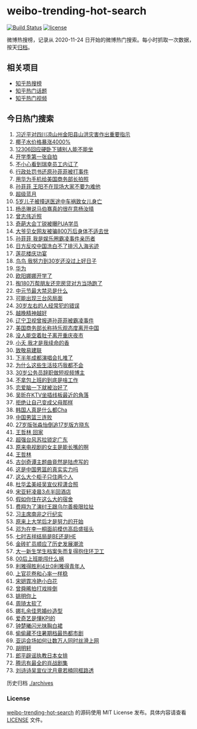 # weibo-trending-hot-search

[![Build Status](https://github.com/justjavac/weibo-trending-hot-search/workflows/ci/badge.svg?branch=master)](https://github.com/justjavac/weibo-trending-hot-search/actions)
[![license](https://img.shields.io/github/license/justjavac/weibo-trending-hot-search)](https://github.com/justjavac/weibo-trending-hot-search/blob/master/LICENSE)

微博热搜榜，记录从 2020-11-24 日开始的微博热门搜索。每小时抓取一次数据，按天[归档](./archives)。

## 相关项目

- [知乎热搜榜](https://github.com/justjavac/zhihu-trending-top-search)
- [知乎热门话题](https://github.com/justjavac/zhihu-trending-hot-questions)
- [知乎热门视频](https://github.com/justjavac/zhihu-trending-hot-video)

## 今日热门搜索

<!-- BEGIN -->
<!-- 最后更新时间 Thu Aug 31 2023 05:12:19 GMT+0800 (China Standard Time) -->

1. [习近平对四川凉山州金阳县山洪灾害作出重要指示](https://s.weibo.com//weibo?q=%23%E4%B9%A0%E8%BF%91%E5%B9%B3%E5%AF%B9%E5%9B%9B%E5%B7%9D%E5%87%89%E5%B1%B1%E5%B7%9E%E9%87%91%E9%98%B3%E5%8E%BF%E5%B1%B1%E6%B4%AA%E7%81%BE%E5%AE%B3%E4%BD%9C%E5%87%BA%E9%87%8D%E8%A6%81%E6%8C%87%E7%A4%BA%23&Refer=new_time)
1. [椰子水价格暴涨4000%](https://s.weibo.com//weibo?q=%23%E6%A4%B0%E5%AD%90%E6%B0%B4%E4%BB%B7%E6%A0%BC%E6%9A%B4%E6%B6%A84000%25%23&t=31&band_rank=1&Refer=top)
1. [12306回应硬卧下铺别人能不能坐](https://s.weibo.com//weibo?q=%2312306%E5%9B%9E%E5%BA%94%E7%A1%AC%E5%8D%A7%E4%B8%8B%E9%93%BA%E5%88%AB%E4%BA%BA%E8%83%BD%E4%B8%8D%E8%83%BD%E5%9D%90%23&t=31&band_rank=27&Refer=top)
1. [开学季第一张自拍](https://s.weibo.com//weibo?q=%23%E5%BC%80%E5%AD%A6%E5%AD%A3%E7%AC%AC%E4%B8%80%E5%BC%A0%E8%87%AA%E6%8B%8D%23&t=31&band_rank=3&Refer=top)
1. [不小心看到瑞幸员工内讧了](https://s.weibo.com//weibo?q=%E4%B8%8D%E5%B0%8F%E5%BF%83%E7%9C%8B%E5%88%B0%E7%91%9E%E5%B9%B8%E5%91%98%E5%B7%A5%E5%86%85%E8%AE%A7%E4%BA%86&t=31&band_rank=5&Refer=top)
1. [行政处罚书还原孙菲菲被打事件](https://s.weibo.com//weibo?q=%23%E8%A1%8C%E6%94%BF%E5%A4%84%E7%BD%9A%E4%B9%A6%E8%BF%98%E5%8E%9F%E5%AD%99%E8%8F%B2%E8%8F%B2%E8%A2%AB%E6%89%93%E4%BA%8B%E4%BB%B6%23&t=31&band_rank=13&Refer=top)
1. [用华为手机给美国商务部长拍照](https://s.weibo.com//weibo?q=%23%E7%94%A8%E5%8D%8E%E4%B8%BA%E6%89%8B%E6%9C%BA%E7%BB%99%E7%BE%8E%E5%9B%BD%E5%95%86%E5%8A%A1%E9%83%A8%E9%95%BF%E6%8B%8D%E7%85%A7%23&t=31&band_rank=2&Refer=top)
1. [孙菲菲 王阳不在现场大家不要为难他](https://s.weibo.com//weibo?q=%E5%AD%99%E8%8F%B2%E8%8F%B2%20%E7%8E%8B%E9%98%B3%E4%B8%8D%E5%9C%A8%E7%8E%B0%E5%9C%BA%E5%A4%A7%E5%AE%B6%E4%B8%8D%E8%A6%81%E4%B8%BA%E9%9A%BE%E4%BB%96&t=31&band_rank=10&Refer=top)
1. [超级蓝月](https://s.weibo.com//weibo?q=%23%E8%B6%85%E7%BA%A7%E8%93%9D%E6%9C%88%23&t=31&band_rank=4&Refer=top)
1. [5岁儿子被撞送医途中车祸致女儿身亡](https://s.weibo.com//weibo?q=%235%E5%B2%81%E5%84%BF%E5%AD%90%E8%A2%AB%E6%92%9E%E9%80%81%E5%8C%BB%E9%80%94%E4%B8%AD%E8%BD%A6%E7%A5%B8%E8%87%B4%E5%A5%B3%E5%84%BF%E8%BA%AB%E4%BA%A1%23&t=31&band_rank=7&Refer=top)
1. [杨丞琳说马伯骞真的很在意杨汝晴](https://s.weibo.com//weibo?q=%23%E6%9D%A8%E4%B8%9E%E7%90%B3%E8%AF%B4%E9%A9%AC%E4%BC%AF%E9%AA%9E%E7%9C%9F%E7%9A%84%E5%BE%88%E5%9C%A8%E6%84%8F%E6%9D%A8%E6%B1%9D%E6%99%B4%23&t=31&band_rank=6&Refer=top)
1. [曾志伟近照](https://s.weibo.com//weibo?q=%E6%9B%BE%E5%BF%97%E4%BC%9F%E8%BF%91%E7%85%A7&t=31&band_rank=11&Refer=top)
1. [奇葩大会丁锐被曝PUA学员](https://s.weibo.com//weibo?q=%23%E5%A5%87%E8%91%A9%E5%A4%A7%E4%BC%9A%E4%B8%81%E9%94%90%E8%A2%AB%E6%9B%9DPUA%E5%AD%A6%E5%91%98%23&t=31&band_rank=17&Refer=top)
1. [大爷见女网友被骗800万后身体不适去世](https://s.weibo.com//weibo?q=%23%E5%A4%A7%E7%88%B7%E8%A7%81%E5%A5%B3%E7%BD%91%E5%8F%8B%E8%A2%AB%E9%AA%97800%E4%B8%87%E5%90%8E%E8%BA%AB%E4%BD%93%E4%B8%8D%E9%80%82%E5%8E%BB%E4%B8%96%23&t=31&band_rank=18&Refer=top)
1. [孙菲菲 我是娱乐圈霸凌事件亲历者](https://s.weibo.com//weibo?q=%E5%AD%99%E8%8F%B2%E8%8F%B2%20%E6%88%91%E6%98%AF%E5%A8%B1%E4%B9%90%E5%9C%88%E9%9C%B8%E5%87%8C%E4%BA%8B%E4%BB%B6%E4%BA%B2%E5%8E%86%E8%80%85&t=31&band_rank=26&Refer=top)
1. [日方反咬中国洗白不了排污入海劣迹](https://s.weibo.com//weibo?q=%23%E6%97%A5%E6%96%B9%E5%8F%8D%E5%92%AC%E4%B8%AD%E5%9B%BD%E6%B4%97%E7%99%BD%E4%B8%8D%E4%BA%86%E6%8E%92%E6%B1%A1%E5%85%A5%E6%B5%B7%E5%8A%A3%E8%BF%B9%23&t=31&band_rank=15&Refer=top)
1. [莲花楼庆功宴](https://s.weibo.com//weibo?q=%E8%8E%B2%E8%8A%B1%E6%A5%BC%E5%BA%86%E5%8A%9F%E5%AE%B4&t=31&band_rank=8&Refer=top)
1. [鸟鸟 我努力到30岁还没过上好日子](https://s.weibo.com//weibo?q=%E9%B8%9F%E9%B8%9F%20%E6%88%91%E5%8A%AA%E5%8A%9B%E5%88%B030%E5%B2%81%E8%BF%98%E6%B2%A1%E8%BF%87%E4%B8%8A%E5%A5%BD%E6%97%A5%E5%AD%90&t=31&band_rank=16&Refer=top)
1. [华为](https://s.weibo.com//weibo?q=%E5%8D%8E%E4%B8%BA&t=31&band_rank=12&Refer=top)
1. [欧阳娜娜开学了](https://s.weibo.com//weibo?q=%23%E6%AC%A7%E9%98%B3%E5%A8%9C%E5%A8%9C%E5%BC%80%E5%AD%A6%E4%BA%86%23&t=31&band_rank=12&Refer=top)
1. [掏180万帮朋友还完房贷对方当场跑了](https://s.weibo.com//weibo?q=%23%E6%8E%8F180%E4%B8%87%E5%B8%AE%E6%9C%8B%E5%8F%8B%E8%BF%98%E5%AE%8C%E6%88%BF%E8%B4%B7%E5%AF%B9%E6%96%B9%E5%BD%93%E5%9C%BA%E8%B7%91%E4%BA%86%23&t=31&band_rank=36&Refer=top)
1. [中元节最大禁忌是什么](https://s.weibo.com//weibo?q=%E4%B8%AD%E5%85%83%E8%8A%82%E6%9C%80%E5%A4%A7%E7%A6%81%E5%BF%8C%E6%98%AF%E4%BB%80%E4%B9%88&t=31&band_rank=21&Refer=top)
1. [可能出现三台风局面](https://s.weibo.com//weibo?q=%23%E5%8F%AF%E8%83%BD%E5%87%BA%E7%8E%B0%E4%B8%89%E5%8F%B0%E9%A3%8E%E5%B1%80%E9%9D%A2%23&t=31&band_rank=32&Refer=top)
1. [30岁左右的人经常犯的错误](https://s.weibo.com//weibo?q=30%E5%B2%81%E5%B7%A6%E5%8F%B3%E7%9A%84%E4%BA%BA%E7%BB%8F%E5%B8%B8%E7%8A%AF%E7%9A%84%E9%94%99%E8%AF%AF&t=31&band_rank=22&Refer=top)
1. [越晚精神越好](https://s.weibo.com//weibo?q=%E8%B6%8A%E6%99%9A%E7%B2%BE%E7%A5%9E%E8%B6%8A%E5%A5%BD&t=31&band_rank=23&Refer=top)
1. [辽宁卫视曾报道孙菲菲被霸凌事件](https://s.weibo.com//weibo?q=%23%E8%BE%BD%E5%AE%81%E5%8D%AB%E8%A7%86%E6%9B%BE%E6%8A%A5%E9%81%93%E5%AD%99%E8%8F%B2%E8%8F%B2%E8%A2%AB%E9%9C%B8%E5%87%8C%E4%BA%8B%E4%BB%B6%23&t=31&band_rank=42&Refer=top)
1. [美国商务部长称持乐观态度离开中国](https://s.weibo.com//weibo?q=%23%E7%BE%8E%E5%9B%BD%E5%95%86%E5%8A%A1%E9%83%A8%E9%95%BF%E7%A7%B0%E6%8C%81%E4%B9%90%E8%A7%82%E6%80%81%E5%BA%A6%E7%A6%BB%E5%BC%80%E4%B8%AD%E5%9B%BD%23&t=31&band_rank=17&Refer=top)
1. [没人能空着肚子离开重庆夜市](https://s.weibo.com//weibo?q=%23%E6%B2%A1%E4%BA%BA%E8%83%BD%E7%A9%BA%E7%9D%80%E8%82%9A%E5%AD%90%E7%A6%BB%E5%BC%80%E9%87%8D%E5%BA%86%E5%A4%9C%E5%B8%82%23&t=31&band_rank=27&Refer=top)
1. [小夭 我才是我续命的香](https://s.weibo.com//weibo?q=%E5%B0%8F%E5%A4%AD%20%E6%88%91%E6%89%8D%E6%98%AF%E6%88%91%E7%BB%AD%E5%91%BD%E7%9A%84%E9%A6%99&t=31&band_rank=14&Refer=top)
1. [致敬易建联](https://s.weibo.com//weibo?q=%23%E8%87%B4%E6%95%AC%E6%98%93%E5%BB%BA%E8%81%94%23&t=31&band_rank=50&Refer=top)
1. [下半年成都演唱会扎堆了](https://s.weibo.com//weibo?q=%23%E4%B8%8B%E5%8D%8A%E5%B9%B4%E6%88%90%E9%83%BD%E6%BC%94%E5%94%B1%E4%BC%9A%E6%89%8E%E5%A0%86%E4%BA%86%23&t=31&band_rank=30&Refer=top)
1. [为什么这些生活技巧我都不会](https://s.weibo.com//weibo?q=%E4%B8%BA%E4%BB%80%E4%B9%88%E8%BF%99%E4%BA%9B%E7%94%9F%E6%B4%BB%E6%8A%80%E5%B7%A7%E6%88%91%E9%83%BD%E4%B8%8D%E4%BC%9A&t=31&band_rank=38&Refer=top)
1. [30岁公务员辞职做短视频博主](https://s.weibo.com//weibo?q=%2330%E5%B2%81%E5%85%AC%E5%8A%A1%E5%91%98%E8%BE%9E%E8%81%8C%E5%81%9A%E7%9F%AD%E8%A7%86%E9%A2%91%E5%8D%9A%E4%B8%BB%23&t=31&band_rank=31&Refer=top)
1. [不拿包上班的到底是啥工作](https://s.weibo.com//weibo?q=%23%E4%B8%8D%E6%8B%BF%E5%8C%85%E4%B8%8A%E7%8F%AD%E7%9A%84%E5%88%B0%E5%BA%95%E6%98%AF%E5%95%A5%E5%B7%A5%E4%BD%9C%23&t=31&band_rank=28&Refer=top)
1. [恋爱脑一下就被治好了](https://s.weibo.com//weibo?q=%E6%81%8B%E7%88%B1%E8%84%91%E4%B8%80%E4%B8%8B%E5%B0%B1%E8%A2%AB%E6%B2%BB%E5%A5%BD%E4%BA%86&t=31&band_rank=30&Refer=top)
1. [吴昕在KTV坐插线板最近的角落](https://s.weibo.com//weibo?q=%23%E5%90%B4%E6%98%95%E5%9C%A8KTV%E5%9D%90%E6%8F%92%E7%BA%BF%E6%9D%BF%E6%9C%80%E8%BF%91%E7%9A%84%E8%A7%92%E8%90%BD%23&t=31&band_rank=22&Refer=top)
1. [拒绝让自己变成父母那样](https://s.weibo.com//weibo?q=%E6%8B%92%E7%BB%9D%E8%AE%A9%E8%87%AA%E5%B7%B1%E5%8F%98%E6%88%90%E7%88%B6%E6%AF%8D%E9%82%A3%E6%A0%B7&t=31&band_rank=31&Refer=top)
1. [韩国人真是什么都Cha](https://s.weibo.com//weibo?q=%E9%9F%A9%E5%9B%BD%E4%BA%BA%E7%9C%9F%E6%98%AF%E4%BB%80%E4%B9%88%E9%83%BDCha&t=31&band_rank=34&Refer=top)
1. [中国男篮三连败](https://s.weibo.com//weibo?q=%23%E4%B8%AD%E5%9B%BD%E7%94%B7%E7%AF%AE%E4%B8%89%E8%BF%9E%E8%B4%A5%23&t=31&band_rank=23&Refer=top)
1. [27岁版张淼怡倒追17岁版方晓东](https://s.weibo.com//weibo?q=%2327%E5%B2%81%E7%89%88%E5%BC%A0%E6%B7%BC%E6%80%A1%E5%80%92%E8%BF%BD17%E5%B2%81%E7%89%88%E6%96%B9%E6%99%93%E4%B8%9C%23&t=31&band_rank=25&Refer=top)
1. [王哲林 回家](https://s.weibo.com//weibo?q=%E7%8E%8B%E5%93%B2%E6%9E%97%20%E5%9B%9E%E5%AE%B6&t=31&band_rank=44&Refer=top)
1. [超强台风苏拉锁定广东](https://s.weibo.com//weibo?q=%23%E8%B6%85%E5%BC%BA%E5%8F%B0%E9%A3%8E%E8%8B%8F%E6%8B%89%E9%94%81%E5%AE%9A%E5%B9%BF%E4%B8%9C%23&t=31&band_rank=47&Refer=top)
1. [原来电视剧的女主是能长嘴的啊](https://s.weibo.com//weibo?q=%23%E5%8E%9F%E6%9D%A5%E7%94%B5%E8%A7%86%E5%89%A7%E7%9A%84%E5%A5%B3%E4%B8%BB%E6%98%AF%E8%83%BD%E9%95%BF%E5%98%B4%E7%9A%84%E5%95%8A%23&t=31&band_rank=40&Refer=top)
1. [王哲林](https://s.weibo.com//weibo?q=%E7%8E%8B%E5%93%B2%E6%9E%97&t=31&band_rank=9&Refer=top)
1. [古剑奇谭主题曲竟然是陆虎写的](https://s.weibo.com//weibo?q=%E5%8F%A4%E5%89%91%E5%A5%87%E8%B0%AD%E4%B8%BB%E9%A2%98%E6%9B%B2%E7%AB%9F%E7%84%B6%E6%98%AF%E9%99%86%E8%99%8E%E5%86%99%E7%9A%84&t=31&band_rank=24&Refer=top)
1. [这是中国男篮的真实实力吗](https://s.weibo.com//weibo?q=%23%E8%BF%99%E6%98%AF%E4%B8%AD%E5%9B%BD%E7%94%B7%E7%AF%AE%E7%9A%84%E7%9C%9F%E5%AE%9E%E5%AE%9E%E5%8A%9B%E5%90%97%23&t=31&band_rank=37&Refer=top)
1. [这么大个柜子只住两个人](https://s.weibo.com//weibo?q=%23%E8%BF%99%E4%B9%88%E5%A4%A7%E4%B8%AA%E6%9F%9C%E5%AD%90%E5%8F%AA%E4%BD%8F%E4%B8%A4%E4%B8%AA%E4%BA%BA%23&t=31&band_rank=32&Refer=top)
1. [杜华孟美岐吴宣仪程潇合照](https://s.weibo.com//weibo?q=%23%E6%9D%9C%E5%8D%8E%E5%AD%9F%E7%BE%8E%E5%B2%90%E5%90%B4%E5%AE%A3%E4%BB%AA%E7%A8%8B%E6%BD%87%E5%90%88%E7%85%A7%23&t=31&band_rank=37&Refer=top)
1. [宋亚轩凌晨3点半回酒店](https://s.weibo.com//weibo?q=%23%E5%AE%8B%E4%BA%9A%E8%BD%A9%E5%87%8C%E6%99%A83%E7%82%B9%E5%8D%8A%E5%9B%9E%E9%85%92%E5%BA%97%23&t=31&band_rank=19&Refer=top)
1. [假如你住在这么大的宿舍](https://s.weibo.com//weibo?q=%E5%81%87%E5%A6%82%E4%BD%A0%E4%BD%8F%E5%9C%A8%E8%BF%99%E4%B9%88%E5%A4%A7%E7%9A%84%E5%AE%BF%E8%88%8D&t=31&band_rank=50&Refer=top)
1. [费翔为了演纣王跟乌尔善极限拉扯](https://s.weibo.com//weibo?q=%23%E8%B4%B9%E7%BF%94%E4%B8%BA%E4%BA%86%E6%BC%94%E7%BA%A3%E7%8E%8B%E8%B7%9F%E4%B9%8C%E5%B0%94%E5%96%84%E6%9E%81%E9%99%90%E6%8B%89%E6%89%AF%23&t=31&band_rank=41&Refer=top)
1. [习主席南非之行纪实](https://s.weibo.com//weibo?q=%23%E4%B9%A0%E4%B8%BB%E5%B8%AD%E5%8D%97%E9%9D%9E%E4%B9%8B%E8%A1%8C%E7%BA%AA%E5%AE%9E%23&Refer=new_time)
1. [原来上大学后才是努力的开始](https://s.weibo.com//weibo?q=%23%E5%8E%9F%E6%9D%A5%E4%B8%8A%E5%A4%A7%E5%AD%A6%E5%90%8E%E6%89%8D%E6%98%AF%E5%8A%AA%E5%8A%9B%E7%9A%84%E5%BC%80%E5%A7%8B%23&t=31&band_rank=27&Refer=top)
1. [邓为在李一桐面前模仿高启盛摇头](https://s.weibo.com//weibo?q=%23%E9%82%93%E4%B8%BA%E5%9C%A8%E6%9D%8E%E4%B8%80%E6%A1%90%E9%9D%A2%E5%89%8D%E6%A8%A1%E4%BB%BF%E9%AB%98%E5%90%AF%E7%9B%9B%E6%91%87%E5%A4%B4%23&t=31&band_rank=39&Refer=top)
1. [七时吉祥结局是BE还是HE](https://s.weibo.com//weibo?q=%23%E4%B8%83%E6%97%B6%E5%90%89%E7%A5%A5%E7%BB%93%E5%B1%80%E6%98%AFBE%E8%BF%98%E6%98%AFHE%23&t=31&band_rank=40&Refer=top)
1. [金砖扩员顺应了历史发展潮流](https://s.weibo.com//weibo?q=%23%E9%87%91%E7%A0%96%E6%89%A9%E5%91%98%E9%A1%BA%E5%BA%94%E4%BA%86%E5%8E%86%E5%8F%B2%E5%8F%91%E5%B1%95%E6%BD%AE%E6%B5%81%23&Refer=new_time)
1. [大一新生学生档案失而复得抱住环卫工](https://s.weibo.com//weibo?q=%23%E5%A4%A7%E4%B8%80%E6%96%B0%E7%94%9F%E5%AD%A6%E7%94%9F%E6%A1%A3%E6%A1%88%E5%A4%B1%E8%80%8C%E5%A4%8D%E5%BE%97%E6%8A%B1%E4%BD%8F%E7%8E%AF%E5%8D%AB%E5%B7%A5%23&t=31&band_rank=33&Refer=top)
1. [00后上班能闯什么祸](https://s.weibo.com//weibo?q=00%E5%90%8E%E4%B8%8A%E7%8F%AD%E8%83%BD%E9%97%AF%E4%BB%80%E4%B9%88%E7%A5%B8&t=31&band_rank=42&Refer=top)
1. [利雅得胜利4比0利雅得青年人](https://s.weibo.com//weibo?q=%23%E5%88%A9%E9%9B%85%E5%BE%97%E8%83%9C%E5%88%A94%E6%AF%940%E5%88%A9%E9%9B%85%E5%BE%97%E9%9D%92%E5%B9%B4%E4%BA%BA%23&t=31&band_rank=42&Refer=top)
1. [上官花卷和心率一样稳](https://s.weibo.com//weibo?q=%23%E4%B8%8A%E5%AE%98%E8%8A%B1%E5%8D%B7%E5%92%8C%E5%BF%83%E7%8E%87%E4%B8%80%E6%A0%B7%E7%A8%B3%23&t=31&band_rank=50&Refer=top)
1. [宋妍霏冷艳小白花](https://s.weibo.com//weibo?q=%23%E5%AE%8B%E5%A6%8D%E9%9C%8F%E5%86%B7%E8%89%B3%E5%B0%8F%E7%99%BD%E8%8A%B1%23&t=31&band_rank=48&Refer=top)
1. [曾舜晞拍打戏摔倒](https://s.weibo.com//weibo?q=%23%E6%9B%BE%E8%88%9C%E6%99%9E%E6%8B%8D%E6%89%93%E6%88%8F%E6%91%94%E5%80%92%23&t=31&band_rank=49&Refer=top)
1. [姚明你上](https://s.weibo.com//weibo?q=%E5%A7%9A%E6%98%8E%E4%BD%A0%E4%B8%8A&t=31&band_rank=20&Refer=top)
1. [周琦太软了](https://s.weibo.com//weibo?q=%E5%91%A8%E7%90%A6%E5%A4%AA%E8%BD%AF%E4%BA%86&t=31&band_rank=38&Refer=top)
1. [娜扎余佳恩婚纱造型](https://s.weibo.com//weibo?q=%23%E5%A8%9C%E6%89%8E%E4%BD%99%E4%BD%B3%E6%81%A9%E5%A9%9A%E7%BA%B1%E9%80%A0%E5%9E%8B%23&t=31&band_rank=35&Refer=top)
1. [爱奇艺是懂KPI的](https://s.weibo.com//weibo?q=%23%E7%88%B1%E5%A5%87%E8%89%BA%E6%98%AF%E6%87%82KPI%E7%9A%84%23&t=31&band_rank=43&Refer=top)
1. [钟楚曦闪光抹胸白裙](https://s.weibo.com//weibo?q=%23%E9%92%9F%E6%A5%9A%E6%9B%A6%E9%97%AA%E5%85%89%E6%8A%B9%E8%83%B8%E7%99%BD%E8%A3%99%23&t=31&band_rank=29&Refer=top)
1. [偷偷藏不住暑期档最热都市剧](https://s.weibo.com//weibo?q=%23%E5%81%B7%E5%81%B7%E8%97%8F%E4%B8%8D%E4%BD%8F%E6%9A%91%E6%9C%9F%E6%A1%A3%E6%9C%80%E7%83%AD%E9%83%BD%E5%B8%82%E5%89%A7%23&t=31&band_rank=47&Refer=top)
1. [亚运会场如何让数万人同时丝滑上网](https://s.weibo.com//weibo?q=%23%E4%BA%9A%E8%BF%90%E4%BC%9A%E5%9C%BA%E5%A6%82%E4%BD%95%E8%AE%A9%E6%95%B0%E4%B8%87%E4%BA%BA%E5%90%8C%E6%97%B6%E4%B8%9D%E6%BB%91%E4%B8%8A%E7%BD%91%23&t=31&band_rank=3&Refer=top)
1. [胡明轩](https://s.weibo.com//weibo?q=%E8%83%A1%E6%98%8E%E8%BD%A9&t=31&band_rank=45&Refer=top)
1. [郎平辟谣执教日本女排](https://s.weibo.com//weibo?q=%23%E9%83%8E%E5%B9%B3%E8%BE%9F%E8%B0%A3%E6%89%A7%E6%95%99%E6%97%A5%E6%9C%AC%E5%A5%B3%E6%8E%92%23&t=31&band_rank=46&Refer=top)
1. [腾讯有最全的肖战剧集](https://s.weibo.com//weibo?q=%23%E8%85%BE%E8%AE%AF%E6%9C%89%E6%9C%80%E5%85%A8%E7%9A%84%E8%82%96%E6%88%98%E5%89%A7%E9%9B%86%23&t=31&band_rank=48&Refer=top)
1. [刘诗诗吴宣仪沈月章若楠同框路透](https://s.weibo.com//weibo?q=%23%E5%88%98%E8%AF%97%E8%AF%97%E5%90%B4%E5%AE%A3%E4%BB%AA%E6%B2%88%E6%9C%88%E7%AB%A0%E8%8B%A5%E6%A5%A0%E5%90%8C%E6%A1%86%E8%B7%AF%E9%80%8F%23&t=31&band_rank=49&Refer=top)

<!-- END -->

历史归档 [./archives](./archives)

### License

[weibo-trending-hot-search](https://github.com/justjavac/weibo-trending-hot-search) 的源码使用 MIT License
发布。具体内容请查看 [LICENSE](./LICENSE) 文件。
